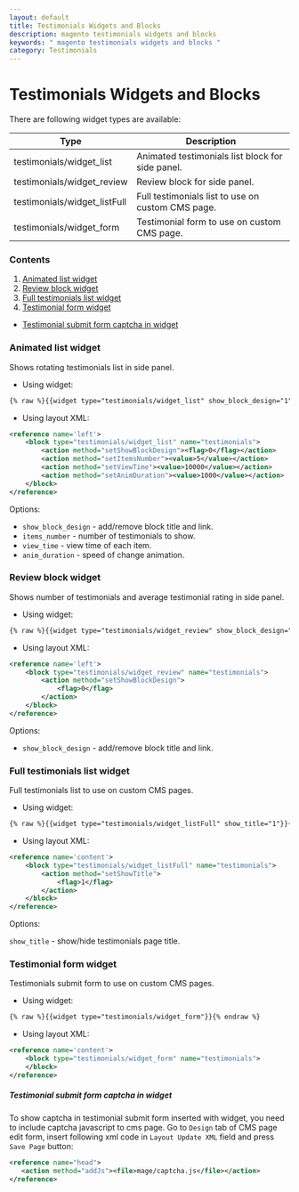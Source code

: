 ```yaml
---
layout: default
title: Testimonials Widgets and Blocks
description: magento testimonials widgets and blocks
keywords: " magento testimonials widgets and blocks "
category: Testimonials
---
```


# Testimonials Widgets and Blocks

There are following widget types are available:

Type                                | Description
------------------------------------|------------
testimonials/widget_list            | Animated testimonials list block for side panel.
testimonials/widget_review          | Review block for side panel.
testimonials/widget_listFull        | Full testimonials list to use on custom CMS page.
testimonials/widget_form            | Testimonial form to use on custom CMS page.

### Contents

1. [Animated list widget](#animated-list-widget)
2. [Review block widget](#review-block-widget)
3. [Full testimonials list widget](#full-testimonials-list-widget)
4. [Testimonial form widget](#testimonial-form-widget)
 - [Testimonial submit form captcha in widget](#testimonial-submit-form-captcha-in-widget)

### Animated list widget

Shows rotating testimonials list in side panel.

*  Using widget:

```txt
{% raw %}{{widget type="testimonials/widget_list" show_block_design="1" items_number="5" view_time="10000" anim_duration="1000"}}{% endraw %}
```

 *  Using layout XML:

```xml
<reference name='left'>
    <block type="testimonials/widget_list" name="testimonials">
        <action method="setShowBlockDesign"><flag>0</flag></action>
        <action method="setItemsNumber"><value>5</value></action>
        <action method="setViewTime"><value>10000</value></action>
        <action method="setAnimDuration"><value>1000</value></action>
    </block>
</reference>
```

Options:

- `show_block_design` - add/remove block title and link.
- `items_number` - number of testimonials to show.
- `view_time` - view time of each item.
- `anim_duration` - speed of change animation.

### Review block widget

Shows number of testimonials and average testimonial rating in side panel.

 *  Using widget:

```txt
{% raw %}{{widget type="testimonials/widget_review" show_block_design="1"}}{% endraw %}
```

 *  Using layout XML:

```xml
<reference name='left'>
    <block type="testimonials/widget_review" name="testimonials">
        <action method="setShowBlockDesign">
            <flag>0</flag>
        </action>
    </block>
</reference>
```

Options:

- `show_block_design` - add/remove block title and link.

### Full testimonials list widget

Full testimonials list to use on custom CMS pages.

 *  Using widget:

```txt
{% raw %}{{widget type="testimonials/widget_listFull" show_title="1"}}{% endraw %}
```

 *  Using layout XML:

```xml
<reference name='content'>
    <block type="testimonials/widget_listFull" name="testimonials">
        <action method="setShowTitle">
            <flag>1</flag>
        </action>
    </block>
</reference>
```

Options:

`show_title` - show/hide testimonials page title.

### Testimonial form widget

Testimonials submit form to use on custom CMS pages.

 *  Using widget:

```txt
{% raw %}{{widget type="testimonials/widget_form"}}{% endraw %}
```

 *  Using layout XML:

```xml
<reference name='content'>
    <block type="testimonials/widget_form" name="testimonials">
    </block>
</reference>
```

##### Testimonial submit form captcha in widget

To show captcha in testimonial submit form inserted with widget, you need to include captcha javascript
to cms page. Go to `Design` tab of CMS page edit form, insert following xml code in `Layout Update XML` field and press `Save Page` button:

```xml
<reference name="head">
   <action method="addJs"><file>mage/captcha.js</file></action>
</reference>
```